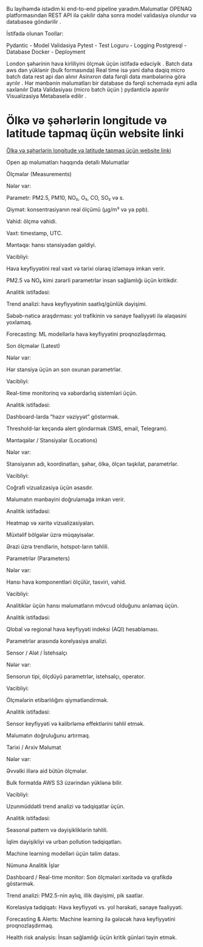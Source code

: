 
Bu layihəmdə istədim ki end-to-end pipeline yaradım.Məlumatlar OPENAQ platformasından REST API ilə çəkilir
daha sonra model validasiya olundur və databaseə göndərilir .

İstifadə olunan Toollar:

Pydantic    - Model Validasiya
Pytest      - Test
Loguru      - Logging
Postgresql  - Database
Docker      - Deployment

London şəhərinin hava kirliliyini ölçmək üçün istifadə edəciyik .
Batch data aws dən yüklənir (bulk formasında)
Real time isə yəni daha dəqiq micro batch data rest api dan alınır
Asinxron data fərqli data mənbələrinə görə ayrılır .
Hər mənbənin məlumatları bir database də fərqli schemada eyni adla saxlanılır
Data Validasiyası (micro batch üçün ) pydanticlə aparılır
Visualizasiya Metabaselə edilir .

# Ölkə və şəhərlərin longitude və latitude tapmaq üçün website linki

[Ölkə və şəhərlərin longitude və latitude tapmaq üçün website linki](latlong.net)


Open ap məlumatları haqqında detallı Məlumatlar

Ölçmələr (Measurements)

Nələr var:

Parametr: PM2.5, PM10, NO₂, O₃, CO, SO₂ və s.

Qiymət: konsentrasiyanın real ölçümü (µg/m³ və ya ppb).

Vahid: ölçmə vahidi.

Vaxt: timestamp, UTC.

Məntəqə: hansı stansiyadan gəldiyi.

Vacibliyi:

Hava keyfiyyətini real vaxt və tarixi olaraq izləməyə imkan verir.

PM2.5 və NO₂ kimi zərərli parametrlər insan sağlamlığı üçün kritikdir.

Analitik istifadəsi:

Trend analizi: hava keyfiyyətinin saatlıq/günlük dəyişimi.

Səbəb-nəticə araşdırması: yol trafikinin və sənaye fəaliyyəti ilə əlaqəsini yoxlamaq.

Forecasting: ML modellərlə hava keyfiyyətini proqnozlaşdırmaq.

Son ölçmələr (Latest)

Nələr var:

Hər stansiya üçün ən son oxunan parametrlər.

Vacibliyi:

Real-time monitorinq və xəbərdarlıq sistemləri üçün.

Analitik istifadəsi:

Dashboard-larda “hazır vəziyyət” göstərmək.

Threshold-lar keçəndə alert göndərmək (SMS, email, Telegram).

Məntəqələr / Stansiyalar (Locations)

Nələr var:

Stansiyanın adı, koordinatları, şəhər, ölkə, ölçən təşkilat, parametrlər.

Vacibliyi:

Coğrafi vizualizasiya üçün əsasdır.

Məlumatın mənbəyini doğrulamağa imkan verir.

Analitik istifadəsi:

Heatmap və xəritə vizualizasiyaları.

Müxtəlif bölgələr üzrə müqayisələr.

Ərazi üzrə trendlərin, hotspot-ların təhlili.

Parametrlər (Parameters)

Nələr var:

Hansı hava komponentləri ölçülür, təsviri, vahid.

Vacibliyi:

Analitiklər üçün hansı məlumatların mövcud olduğunu anlamaq üçün.

Analitik istifadəsi:

Qlobal və regional hava keyfiyyəti indeksi (AQI) hesablaması.

Parametrlər arasında korelyasiya analizi.

Sensor / Alət / İstehsalçı

Nələr var:

Sensorun tipi, ölçdüyü parametrlər, istehsalçı, operator.

Vacibliyi:

Ölçmələrin etibarlılığını qiymətləndirmək.

Analitik istifadəsi:

Sensor keyfiyyəti və kalibrləmə effektlərini təhlil etmək.

Məlumatın doğruluğunu artırmaq.

Tarixi / Arxiv Məlumat

Nələr var:

Əvvəlki illərə aid bütün ölçmələr.

Bulk formatda AWS S3 üzərindən yüklənə bilir.

Vacibliyi:

Uzunmüddətli trend analizi və tədqiqatlar üçün.

Analitik istifadəsi:

Seasonal pattern və dəyişikliklərin təhlili.

İqlim dəyişikliyi və urban pollution tədqiqatları.

Machine learning modelləri üçün təlim datası.

Nümunə Analitik İşlər

Dashboard / Real-time monitor: Son ölçmələri xəritədə və qrafikdə göstərmək.

Trend analizi: PM2.5-nin aylıq, illik dəyişimi, pik saatlar.

Korelasiya tədqiqatı: Hava keyfiyyəti vs. yol hərəkəti, sənaye fəaliyyəti.

Forecasting & Alerts: Machine learning ilə gələcək hava keyfiyyətini proqnozlaşdırmaq.

Health risk analysis: İnsan sağlamlığı üçün kritik günləri təyin etmək.
